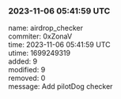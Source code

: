 ### 2023-11-06 05:41:59 UTC
name: airdrop_checker  
commiter: 0xZonaV  
time: 2023-11-06 05:41:59 UTC  
utime: 1699249319  
added: 9  
modified: 9  
removed: 0  
message: Add pilotDog checker

